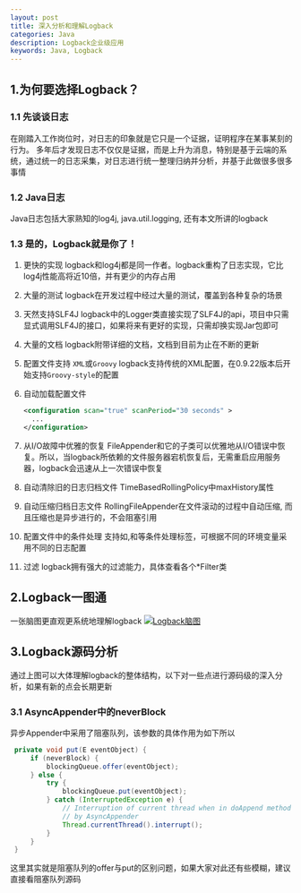 ```yaml
---
layout: post
title: 深入分析和理解Logback
categories: Java
description: Logback企业级应用
keywords: Java, Logback
---
```


## 1.为何要选择Logback？

### 1.1 先谈谈日志
在刚踏入工作岗位时，对日志的印象就是它只是一个证据，证明程序在某事某刻的行为。
多年后才发现日志不仅仅是证据，而是上升为消息，特别是基于云端的系统，通过统一的日志采集，对日志进行统一整理归纳并分析，并基于此做很多很多事情

### 1.2 Java日志
Java日志包括大家熟知的log4j, java.util.logging, 还有本文所讲的logback

### 1.3 是的，Logback就是你了！

1. 更快的实现
   logback和log4j都是同一作者。logback重构了日志实现，它比log4j性能高将近10倍，并有更少的内存占用

2. 大量的测试
   logback在开发过程中经过大量的测试，覆盖到各种复杂的场景

3. 天然支持SLF4J
   logback中的Logger类直接实现了SLF4J的api，项目中只需显式调用SLF4J的接口，如果将来有更好的实现，只需却换实现Jar包即可

4. 大量的文档
   logback附带详细的文档，文档到目前为止在不断的更新

5. 配置文件支持 ``XML``或``Groovy``
   logback支持传统的XML配置，在0.9.22版本后开始支持``Groovy-style``的配置

6. 自动加载配置文件

   ```xml
   <configuration scan="true" scanPeriod="30 seconds" > 
     ...
   </configuration> 
   ```

7. 从I/O故障中优雅的恢复
   FileAppender和它的子类可以优雅地从I/O错误中恢复。所以，当logback所依赖的文件服务器宕机恢复后，无需重启应用服务器，logback会迅速从上一次错误中恢复

8. 自动清除旧的日志归档文件
   TimeBasedRollingPolicy中maxHistory属性
   
9. 自动压缩归档日志文件
   RollingFileAppender在文件滚动的过程中自动压缩, 而且压缩也是异步进行的，不会阻塞引用

10. 配置文件中的条件处理
   支持如<if>,<then>和<else>等条件处理标签，可根据不同的环境变量采用不同的日志配置

11. 过滤
   logback拥有强大的过滤能力，具体查看各个*Filter类

## 2.Logback一图通
一张脑图更直观更系统地理解logback
[![Logback脑图](http://images.aoaojava.com/blog/logback.png)](http://images.aoaojava.com/blog/logback.png)

## 3.Logback源码分析
通过上图可以大体理解logback的整体结构，以下对一些点进行源码级的深入分析，如果有新的点会长期更新
### 3.1 AsyncAppender中的neverBlock
异步Appender中采用了阻塞队列，该参数的具体作用为如下所以

   ```java
    private void put(E eventObject) {
        if (neverBlock) {
            blockingQueue.offer(eventObject);
        } else {
            try {
                blockingQueue.put(eventObject);
            } catch (InterruptedException e) {
                // Interruption of current thread when in doAppend method should not be consumed
                // by AsyncAppender
                Thread.currentThread().interrupt();
            }
        }
    } 
   ```  

这里其实就是阻塞队列的offer与put的区别问题，如果大家对此还有些模糊，建议直接看阻塞队列源码